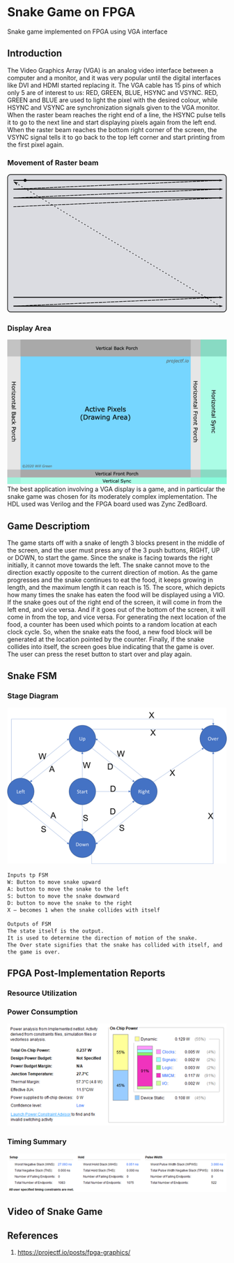 # Snake Game on FPGA
 Snake game implemented on FPGA using VGA interface

## Introduction
The Video Graphics Array (VGA) is an analog video interface between a computer and a monitor, and it was very popular until the digital interfaces like DVI and HDMI started replacing it. The VGA cable has 15 pins of which only 5 are of interest to us: RED, GREEN, BLUE, HSYNC and VSYNC. RED, GREEN and BLUE are used to light the pixel with the desired colour, while HSYNC and VSYNC are synchronization signals given to the VGA monitor. When the raster beam reaches the right end of a line, the HSYNC pulse tells it to go to the next line and start displaying pixels again from the left end. When the raster beam reaches the bottom right corner of the screen, the VSYNC signal tells it to go back to the top left corner and start printing from the first pixel again.
### Movement of Raster beam
![](https://github.com/vicky089f/Snake_Game_FPGA/blob/main/Images/raster-scan.png)

### Display Area
![](https://github.com/vicky089f/Snake_Game_FPGA/blob/main/Images/display-timings.png)
The best application involving a VGA display is a game, and in particular the snake game was chosen for its moderately complex implementation. The HDL used was Verilog and the FPGA board used was Zync ZedBoard.

## Game Descriptiom
The game starts off with a snake of length 3 blocks present in the middle of the screen, and the user must press any of the 3 push buttons, RIGHT, UP or DOWN, to start the game. Since the snake is facing towards the right initially, it cannot move towards the left. The snake cannot move to the direction exactly opposite to the current direction of motion.
As the game progresses and the snake continues to eat the food, it keeps growing in length, and the maximum length it can reach is 15. The score, which depicts how many times the snake has eaten the food will be displayed using a VIO.
If the snake goes out of the right end of the screen, it will come in from the left end, and vice versa. And if it goes out of the bottom of the screen, it will come in from the top, and vice versa. For generating the next location of the food, a counter has been used which points to a random location at each clock cycle. So, when the snake eats the food, a new food block will be generated at the location pointed by the counter. Finally, if the snake collides into itself, the screen goes blue indicating that the game is over. The user can press the reset button to start over and play again.

## Snake FSM
### Stage Diagram
![](https://github.com/vicky089f/Snake_Game_FPGA/blob/main/Images/FSM.png)
```
Inputs tp FSM
W: Button to move snake upward
A: button to move the snake to the left
S: button to move the snake downward
D: button to move the snake to the right
X – becomes 1 when the snake collides with itself

Outputs of FSM
The state itself is the output.
It is used to determine the direction of motion of the snake.
The Over state signifies that the snake has collided with itself, and the game is over.
```

## FPGA Post-Implementation Reports
### Resource Utilization

### Power Consumption
![](https://github.com/vicky089f/Snake_Game_FPGA/blob/main/Images/Power.png)

### Timing Summary
![](https://github.com/vicky089f/Snake_Game_FPGA/blob/main/Images/Timing.png)

## Video of Snake Game

## References
1. https://projectf.io/posts/fpga-graphics/


